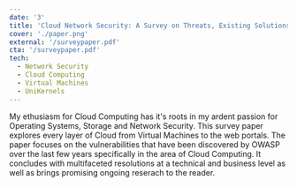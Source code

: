 ```yaml
---
date: '3'
title: 'Cloud Network Security: A Survey on Threats, Existing Solutions and the Path forward'
cover: './paper.png'
external: '/surveypaper.pdf'
cta: '/surveypaper.pdf'
tech:
  - Network Security
  - Cloud Computing
  - Virtual Machines
  - UniKernels
---
```


My ethusiasm for Cloud Computing has it's roots in my ardent passion for Operating Systems, Storage and Network Security. This survey paper explores every layer of Cloud from Virtual Machines to the web portals. The paper focuses on the vulnerabilities that have been discovered by OWASP over the last few years specifically in the area of Cloud Computing. It concludes with multifaceted resolutions at a technical and business level as well as brings promising ongoing reserach to the reader.
